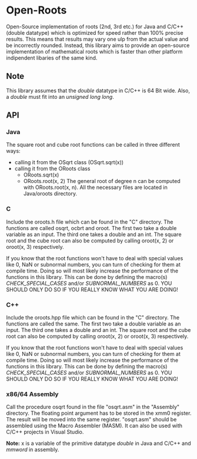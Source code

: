 # Open-Roots
Open-Source implementation of roots (2nd, 3rd etc.) for Java and C/C++ (double datatype) which is optimized for
speed rather than 100% precise results. This means that results may vary one ulp from the actual value and be
incorrectly rounded. Instead, this library aims to provide an open-source implementation of mathematical roots
which is faster than other platform indipendent libaries of the same kind.

## Note
This library assumes that the *double* datatype in C/C++ is 64 Bit wide. Also, a *double* must fit into an
*unsigned long long*.

## API
### Java
The square root and cube root functions can be called in three different ways:
  - calling it from the OSqrt class (OSqrt.sqrt(x))
  - calling it from the ORoots class
    - ORoots.sqrt(x)
    - ORoots.root(x, 2)
The general root of degree n can be computed with ORoots.root(x, n).
All the necessary files are located in Java/oroots directory.

### C
Include the oroots.h file which can be found in the "C" directory. The functions are called osqrt, ocbrt and oroot.
The first two take a double variable as an input. The third one takes a double and an int.
The square root and the cube root can also be computed by calling oroot(x, 2) or oroot(x, 3) respectively.

If you know that the root functions won't have to deal with special values like 0, NaN or subnormal numbers, you can turn
of checking for them at compile time. Doing so will most likely increase the performance of the functions in this library.
This can be done by defining the macro(s) *CHECK_SPECIAL_CASES* and/or *SUBNORMAL_NUMBERS* as 0.
YOU SHOULD ONLY DO SO IF YOU REALLY KNOW WHAT YOU ARE DOING!

### C++
Include the oroots.hpp file which can be found in the "C" directory. The functions are called the same.
The first two take a double variable as an input. The third one takes a double and an int.
The square root and the cube root can also be computed by calling oroot(x, 2) or oroot(x, 3) respectively.

If you know that the root functions won't have to deal with special values like 0, NaN or subnormal numbers, you can turn
of checking for them at compile time. Doing so will most likely increase the performance of the functions in this library.
This can be done by defining the macro(s) *CHECK_SPECIAL_CASES* and/or *SUBNORMAL_NUMBERS* as 0.
YOU SHOULD ONLY DO SO IF YOU REALLY KNOW WHAT YOU ARE DOING!

### x86/64 Assembly
Call the procedure osqrt found in the file "osqrt.asm" in the "Assembly" directory. The floating point argument has to be
stored in the xmm0 register. The result will be moved into the same register. "osqrt.asm" should be assembled using the
Macro Assembler (MASM). It can also be used with C/C++ projects in Visual Studio.

**Note:** x is a variable of the primitive datatype *double* in Java and C/C++ and *mmword* in assembly.
